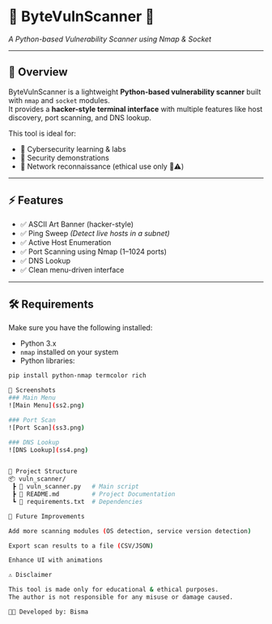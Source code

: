 # 🚨 ByteVulnScanner 🚨
*A Python-based Vulnerability Scanner using Nmap & Socket*

---

## 📖 Overview
ByteVulnScanner is a lightweight **Python-based vulnerability scanner** built with `nmap` and `socket` modules.  
It provides a **hacker-style terminal interface** with multiple features like host discovery, port scanning, and DNS lookup.  

This tool is ideal for:
- 🔹 Cybersecurity learning & labs  
- 🔹 Security demonstrations  
- 🔹 Network reconnaissance (ethical use only 🚫⚠️)

---

## ⚡ Features
- ✅ ASCII Art Banner (hacker-style)  
- ✅ Ping Sweep *(Detect live hosts in a subnet)*  
- ✅ Active Host Enumeration  
- ✅ Port Scanning using Nmap (1–1024 ports)  
- ✅ DNS Lookup  
- ✅ Clean menu-driven interface  

---
## 🛠️ Requirements
Make sure you have the following installed:
- Python 3.x  
- `nmap` installed on your system  
- Python libraries:  

```bash
pip install python-nmap termcolor rich

📸 Screenshots
### Main Menu
![Main Menu](ss2.png)

### Port Scan
![Port Scan](ss3.png)

### DNS Lookup
![DNS Lookup](ss4.png)


📂 Project Structure
📦 vuln_scanner/
 ┣ 📜 vuln_scanner.py   # Main script
 ┣ 📜 README.md         # Project Documentation
 ┗ 📜 requirements.txt  # Dependencies

🚀 Future Improvements

Add more scanning modules (OS detection, service version detection)

Export scan results to a file (CSV/JSON)

Enhance UI with animations

⚠️ Disclaimer

This tool is made only for educational & ethical purposes.
The author is not responsible for any misuse or damage caused.

👩‍💻 Developed by: Bisma






